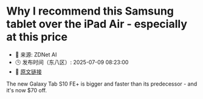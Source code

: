 # Why I recommend this Samsung tablet over the iPad Air - especially at this price
- 📅 来源: ZDNet AI
- 🕒 发布时间（东八区）: 2025-07-09 08:23:00
- 🔗 [原文链接](https://www.zdnet.com/article/why-i-recommend-this-samsung-tablet-over-the-ipad-air-especially-at-this-price/)

The new Galaxy Tab S10 FE+ is bigger and faster than its predecessor - and it's now $70 off.